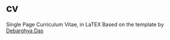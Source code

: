 # cv
Single Page Curriculum Vitae, in LaTEX 
Based on the template by [Debarghya Das](https://github.com/deedydas/Deedy-Resume)
